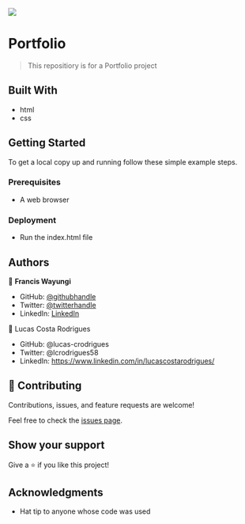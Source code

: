
![](https://img.shields.io/badge/Microverse-blueviolet)

#  Portfolio

> This repositiory is for a Portfolio project



## Built With

- html
- css

## Getting Started

To get a local copy up and running follow these simple example steps.

### Prerequisites
- A web browser

### Deployment
- Run the index.html file

## Authors

👤 **Francis Wayungi**

- GitHub: [@githubhandle](https://github.com/wayungi)
- Twitter: [@twitterhandle](https://twitter.com/FrancisWayungi)
- LinkedIn: [LinkedIn](https://linkedin.com/in/francis-wayungi-3aa626231)

👤 Lucas Costa Rodrigues 
- GitHub: @lucas-crodrigues 
- Twitter: @lcrodrigues58 
- LinkedIn: https://www.linkedin.com/in/lucascostarodrigues/ 


## 🤝 Contributing

Contributions, issues, and feature requests are welcome!

Feel free to check the [issues page](../../issues/).

## Show your support

Give a ⭐️ if you like this project!

## Acknowledgments

- Hat tip to anyone whose code was used


